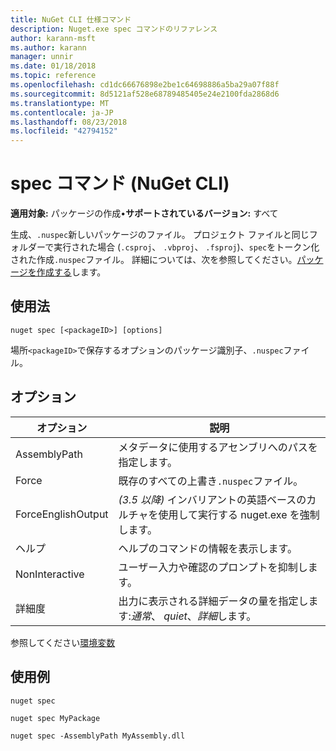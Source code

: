 ```yaml
---
title: NuGet CLI 仕様コマンド
description: Nuget.exe spec コマンドのリファレンス
author: karann-msft
ms.author: karann
manager: unnir
ms.date: 01/18/2018
ms.topic: reference
ms.openlocfilehash: cd1dc66676898e2be1c64698886a5ba29a07f88f
ms.sourcegitcommit: 8d5121af528e68789485405e24e2100fda2868d6
ms.translationtype: MT
ms.contentlocale: ja-JP
ms.lasthandoff: 08/23/2018
ms.locfileid: "42794152"
---
```

# <a name="spec-command-nuget-cli"></a>spec コマンド (NuGet CLI)

**適用対象:** パッケージの作成&bullet;**サポートされているバージョン:** すべて

生成、`.nuspec`新しいパッケージのファイル。 プロジェクト ファイルと同じフォルダーで実行された場合 (`.csproj`、 `.vbproj`、 `.fsproj`)、`spec`をトークン化された作成`.nuspec`ファイル。 詳細については、次を参照してください。[パッケージを作成する](../create-packages/creating-a-package.md)します。

## <a name="usage"></a>使用法

```cli
nuget spec [<packageID>] [options]
```

場所`<packageID>`で保存するオプションのパッケージ識別子、`.nuspec`ファイル。

## <a name="options"></a>オプション

| オプション | 説明 |
| --- | --- |
| AssemblyPath | メタデータに使用するアセンブリへのパスを指定します。 |
| Force | 既存のすべての上書き`.nuspec`ファイル。 |
| ForceEnglishOutput | *(3.5 以降)* インバリアントの英語ベースのカルチャを使用して実行する nuget.exe を強制します。 |
| ヘルプ | ヘルプのコマンドの情報を表示します。 |
| NonInteractive | ユーザー入力や確認のプロンプトを抑制します。 |
| 詳細度 | 出力に表示される詳細データの量を指定します:*通常*、 *quiet*、*詳細*します。 |

参照してください[環境変数](cli-ref-environment-variables.md)

## <a name="examples"></a>使用例

```cli
nuget spec

nuget spec MyPackage

nuget spec -AssemblyPath MyAssembly.dll
```
